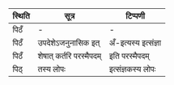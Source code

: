| स्थिति | सूत्र | टिप्पणी |
| ----- | ------- | ------ |
| पिठँ | - | - |
| पिठँ | उपदेशेऽजनुनासिक इत् | अँ-इत्यस्य इत्संज्ञा |
| पिठँ | शेषात् कर्तरि परस्मैपदम् | इति परस्मैपदम् |
| पिठ् | तस्य लोपः | इत्संज्ञकस्य लोपः |

